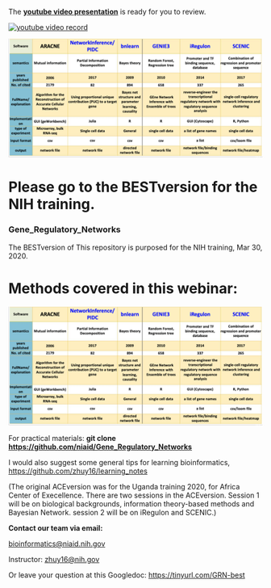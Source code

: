 The [**youtube video presentation**](https://www.youtube.com/watch?v=eMvUteU3WWk&feature=youtu.be) is ready for you to review.

[![**youtube video record**](https://img.youtube.com/vi/eMvUteU3WWk/0.jpg)](https://www.youtube.com/watch?v=eMvUteU3WWk&feature=youtu.be)

[![**youtube video record**](./myimage1.png)](https://www.youtube.com/watch?v=eMvUteU3WWk&feature=youtu.be)


# Please go to the BESTversion for the NIH training.

### **Gene_Regulatory_Networks**

The BESTversion of This repository is purposed for the NIH training, Mar 30, 2020.

# Methods covered in this webinar:
<img src="./myimage1.png">

For practical materials:
  **git clone https://github.com/niaid/Gene_Regulatory_Networks**

I would also suggest some general tips for learning bioinformatics,
  https://github.com/zhuy16/learning_notes

(The original ACEversion was for the Uganda training 2020, for Africa Center of Execellence.
There are two sessions in the ACEversion. Session 1 will be on biological backgrounds, information theory-based methods and Bayesian Network. session 2 will be on iRegulon and SCENIC.)

**Contact our team via email:**

bioinformatics@niaid.nih.gov

Instructor: zhuy16@nih.gov

Or leave your question at this Googledoc:
https://tinyurl.com/GRN-best 

